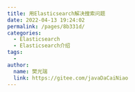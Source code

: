 ```yaml
---
title: 用Elasticsearch解决搜索问题
date: 2022-04-13 19:24:02
permalink: /pages/8b331d/
categories:
  - Elasticsearch
  - Elasticsearch介绍
tags:
  - 
author: 
  name: 樊光瑞
  link: https://gitee.com/javaDaCaiNiao
---
```


